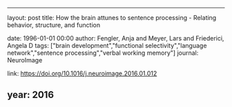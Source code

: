 ---
layout: post
title: How the brain attunes to sentence processing - Relating behavior, structure, and function

date: 1996-01-01 00:00
author: Fengler, Anja and Meyer, Lars and Friederici, Angela D
tags: ["brain development","functional selectivity","language network","sentence processing","verbal working memory"]
journal: NeuroImage

link: https://doi.org/10.1016/j.neuroimage.2016.01.012

year: 2016
----